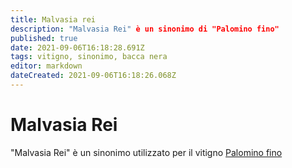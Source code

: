 ```yaml
---
title: Malvasia rei
description: "Malvasia Rei" è un sinonimo di "Palomino fino"
published: true
date: 2021-09-06T16:18:28.691Z
tags: vitigno, sinonimo, bacca nera
editor: markdown
dateCreated: 2021-09-06T16:18:26.068Z
---
```


# Malvasia Rei

"Malvasia Rei" è un sinonimo utilizzato per il vitigno [Palomino fino](/vitigni/bacca-nera/palomino-fino)